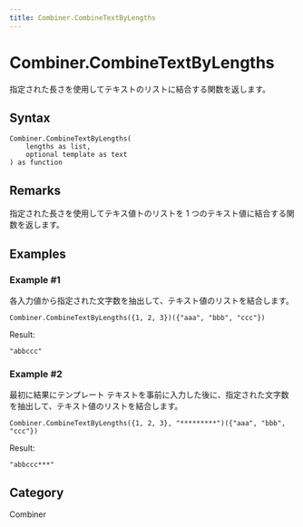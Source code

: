 ```yaml
---
title: Combiner.CombineTextByLengths
---
```


# Combiner.CombineTextByLengths


指定された長さを使用してテキストのリストに結合する関数を返します。


## Syntax

```powerquery
Combiner.CombineTextByLengths(
    lengths as list,
    optional template as text
) as function
```


## Remarks

指定された長さを使用してテキス値トのリストを 1 つのテキスト値に結合する関数を返します。


## Examples

### Example #1 
各入力値から指定された文字数を抽出して、テキスト値のリストを結合します。
```powerquery
Combiner.CombineTextByLengths({1, 2, 3})({"aaa", "bbb", "ccc"})
```

Result: 
```powerquery
"abbccc"
```


### Example #2 
最初に結果にテンプレート テキストを事前に入力した後に、指定された文字数を抽出して、テキスト値のリストを結合します。
```powerquery
Combiner.CombineTextByLengths({1, 2, 3}, "*********")({"aaa", "bbb", "ccc"})
```

Result: 
```powerquery
"abbccc***"
```




## Category
Combiner
